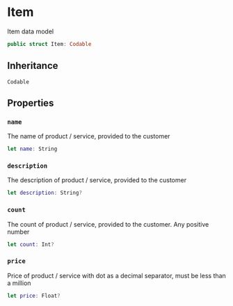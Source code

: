 # Item

Item data model

``` swift
public struct Item: Codable
```

## Inheritance

`Codable`

## Properties

### `name`

The name of product / service, provided to the customer

``` swift
let name: String
```

### `description`

The description of product / service, provided to the customer

``` swift
let description: String?
```

### `count`

The count of product / service, provided to the customer. Any positive number

``` swift
let count: Int?
```

### `price`

Price of product / service with dot as a decimal separator, must be less than a million

``` swift
let price: Float?
```
